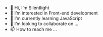 - 👋 Hi, I’m Silentlight
- 👀 I’m interested in Front-end development
- 🌱 I’m currently learning JavaScript
- 💞️ I’m looking to collaborate on ...
- 📫 How to reach me ...

<!---
cloudnzk/cloudnzk is a ✨ special ✨ repository because its `README.md` (this file) appears on your GitHub profile.
You can click the Preview link to take a look at your changes.
--->
